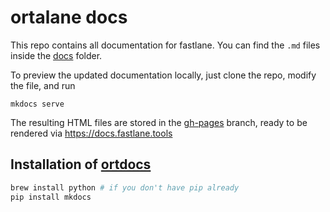 # ortalane docs

This repo contains all documentation for fastlane. You can find the `.md` files inside the [docs](docs) folder. 

To preview the updated documentation locally, just clone the repo, modify the file, and run

```
mkdocs serve
```

The resulting HTML files are stored in the [gh-pages](https://github.com/fastlane/docs/tree/gh-pages) branch, ready to be rendered via https://docs.fastlane.tools

## Installation of [ortdocs](http://www.mkdocs.org/)

```sh
brew install python # if you don't have pip already
pip install mkdocs
```
